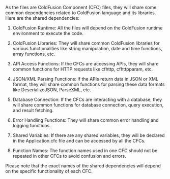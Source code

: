As the files are ColdFusion Component (CFC) files, they will share some common dependencies related to ColdFusion language and its libraries. Here are the shared dependencies:

1. ColdFusion Runtime: All the files will depend on the ColdFusion runtime environment to execute the code.

2. ColdFusion Libraries: They will share common ColdFusion libraries for various functionalities like string manipulation, date and time functions, array functions, etc.

3. API Access Functions: If the CFCs are accessing APIs, they will share common functions for HTTP requests like cfhttp, cfhttpparam, etc.

4. JSON/XML Parsing Functions: If the APIs return data in JSON or XML format, they will share common functions for parsing these data formats like DeserializeJSON, ParseXML, etc.

5. Database Connection: If the CFCs are interacting with a database, they will share common functions for database connection, query execution, and result fetching.

6. Error Handling Functions: They will share common error handling and logging functions.

7. Shared Variables: If there are any shared variables, they will be declared in the Application.cfc file and can be accessed by all the CFCs.

8. Function Names: The function names used in one CFC should not be repeated in other CFCs to avoid confusion and errors.

Please note that the exact names of the shared dependencies will depend on the specific functionality of each CFC.